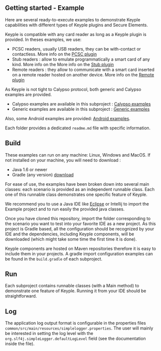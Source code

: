 Getting started - Example
--
Here are several ready-to-execute examples to demonstrate Keyple capabilities with different types of Keyple plugins and Secure Elements.

Keyple is compatible with any card reader as long as a Keyple plugin is provided. In theses examples, we use:
- PCSC readers, usually USB readers, they can be with-contact or contactless. More info on the [PCSC plugin](/java/component/keyple-plugin/pcsc) 
- Stub readers : allow to emulate programmatically a smart card of any kind. More info on the More info on the [Stub plugin](/java/component/keyple-plugin/stub)
- Remote readers : they allow to communicate with a smart card inserted on a remote reader hosted on another device. More info on the [Remote plugin](/java/component/keyple-plugin/stub)

As Keyple is not tight to Calypso protocol, both generic and Calypso examples are provided.
- Calypso examples are available in this subproject : [Calypso examples](/java/example/calypso/)
- Generic examples are available in this subproject : [Generic examples](/java/example/generic/)

Also, some Android examples are provided: [Android examples](/java/example/generic/android).

Each folder provides a dedicated `readme.md` file with specific information.

Build
---
These examples can run on any machine: Linux, Windows and MacOS. If not installed on your machine, you will need to download :
- Java 1.6 or newer
- Gradle (any version) [download](https://gradle.org/install/)

For ease of use, the examples have been broken down into several main classes: each scenario is provided as an independent runnable class. Each one of this runnable class demonstrates one specific feature of Keyple.

We recommend you to use a Java IDE like [Eclipse](https://www.eclipse.org/downloads/packages/) or Intellij to import the Example project and to run easily the provided java classes.

Once you have cloned this repository, import the folder corresponding to the scenario you want to test into your favorite IDE as a new project. As this project is Gradle based, all the configuration should be recognized by your IDE and the dependencies, including Keyple components, will be downloaded (which might take some time the first time it is done). 

Keyple components are hosted on Maven repositories therefore it is easy to include them in your projects. A gradle import configuration examples can be found in the `build.gradle` of each subproject.

Run 
---
Each subproject contains runnable classes (with a Main method) to demonstrate one feature of Keyple. Running it from your IDE should be straightforward.

Log
---
The application log output format is configurable in the properties files
`common/src/main/resources/simplelogger.properties`.
The user will mainly be interested in setting the log level with the `org.slf4j.simpleLogger.defaultLogLevel` field (see the documentation inside the file).
